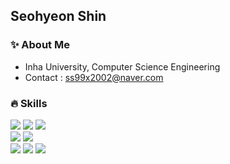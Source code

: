 <div>

## Seohyeon Shin
</div>

<div>

### **✨ About Me**
- Inha University, Computer Science Engineering
- Contact : ss99x2002@naver.com

### **🔥 Skills**

<img src="https://img.shields.io/badge/Kotlin-000000?style=flat-square&logo=Kotlin&logoColor=white"/>
<img src="https://img.shields.io/badge/C++-000000?style=flat-square&logo=c%2B%2B&logoColor=white"/>
<img src="https://img.shields.io/badge/Java-000000?style=flat-square&logo=JAVA&logoColor=white"/>
<br>
<img src="https://img.shields.io/badge/Android-000000?style=flat-square&logo=Android&logoColor=white" />
<img src="https://img.shields.io/badge/Jetpack Compose-000000?style=flat-square&logo=JetpackCompose&logoColor=white" />
<br>
<img src="https://img.shields.io/badge/Docker-000000?style=flat-square&logo=Docker&logoColor=white" />
<img src="https://img.shields.io/badge/Github Actions-000000?style=flat-square&logo=GithubActions&logoColor=white" /> 
<img src="https://img.shields.io/badge/Terraform-000000?style=flat-square&logo=Terraform&logoColor=white" />
<br> 

<!--
<img src="https://img.shields.io/badge/Spring-000000?style=flat-square&logo=Spring&logoColor=white" />
<img src="https://img.shields.io/badge/MySQL-000000?style=flat-square&logo=MySQL&logoColor=white" />
<img src="https://img.shields.io/badge/AWS-E2C-000000?style=flat-square&logo=AWS-E2C&logoColor=white" />
<br> -->


<!-- 
**🌟 Experience**
|경험|기간|
|:---|:---|
| [**UMC INHA** : IT 연합 동아리] 2nd, 3rd Android Member | 22.03 ~ 22.12 |
| [**Swith** : 스터디 관리 서비스] Android Developer | 22.06 ~ 23.02 |
| [**SOPT** : IT 연합 동아리] 32nd Android YB Member | 23.03 ~ 23.07 |
| [**엄빠도 어렸다** : 부모님과 문답 아카이빙 서비스] Android Developer | 23.06 ~ 24.05|
| [**우리의 용기** : 다회용기 대여 서비스] Android Developer | 24.04 ~ 24.06| -->

<!--
#### 🌱 BOJ
<div align=left><img src="http://mazassumnida.wtf/api/v2/generate_badge?boj=ss99x2002"></div> -->

<!-- ### Hi there 👋 -->
<!--
**ss99x2002/ss99x2002** is a ✨ _special_ ✨ repository because its `README.md` (this file) appears on your GitHub profile.
Here are some ideas to get you started:

- 👯 I’m looking to collaborate on ...
- 🤔 I’m looking for help with ...
- 💬 Ask me about ...
- 📫 How to reach me: ...
- 😄 Pronouns: ...
- ⚡ Fun fact: ...

### 🌟 Experience
- **UMC INHA** 2nd, 3rd Android Member (2022.03 ~ 2022.12)
- **Swith** : 스터디 관리 서비스 Android Developer (2022.06 ~ 2023.02) 최우수상 수상 
- **Google Compose Camp** Beginner (2022.11 ~ 2022.12)
- **SOPT** 32nd Android YB Member (2023.03 ~ 2023.07)
- <a href ="https://play.google.com/store/apps/details?id=com.ubcompany.umbba_android">**엄빠도 어렸다**</a> : 부모님과 문답 아카이빙 서비스 Android Developer (2023.06 ~ 2024.05) 최우수상 수상

-->
